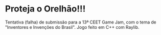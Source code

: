 # Proteja o Orelhão!!!

Tentativa (falha) de submissão para a 13ª CEET Game Jam, com o tema de "Inventores e Invenções do Brasil".
Jogo feito em C++ com Raylib.
